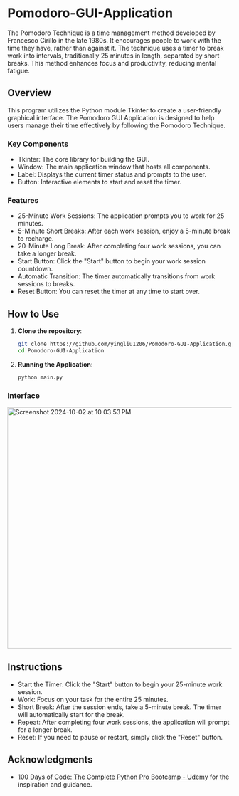 # Pomodoro-GUI-Application
The Pomodoro Technique is a time management method developed by Francesco Cirillo in the late 1980s. It encourages people to work with the time they have, rather than against it. The technique uses a timer to break work into intervals, traditionally 25 minutes in length, separated by short breaks. This method enhances focus and productivity, reducing mental fatigue.

## Overview

This program utilizes the Python module Tkinter to create a user-friendly graphical interface. The Pomodoro GUI Application is designed to help users manage their time effectively by following the Pomodoro Technique.

### Key Components
* Tkinter: The core library for building the GUI.
* Window: The main application window that hosts all components.
* Label: Displays the current timer status and prompts to the user.
* Button: Interactive elements to start and reset the timer.

### Features
* 25-Minute Work Sessions: The application prompts you to work for 25 minutes.
* 5-Minute Short Breaks: After each work session, enjoy a 5-minute break to recharge.
* 20-Minute Long Break: After completing four work sessions, you can take a longer break.
* Start Button: Click the "Start" button to begin your work session countdown.
* Automatic Transition: The timer automatically transitions from work sessions to breaks.
* Reset Button: You can reset the timer at any time to start over.

## How to Use

1. **Clone the repository**:
   ```bash
   git clone https://github.com/yingliu1206/Pomodoro-GUI-Application.git
   cd Pomodoro-GUI-Application

2. **Running the Application**:
   ```bash
   python main.py

### Interface
<img width="542" alt="Screenshot 2024-10-02 at 10 03 53 PM" src="https://github.com/user-attachments/assets/44c8ca89-4605-4ba0-a64d-1bb28d1ab10b">

## Instructions
* Start the Timer: Click the "Start" button to begin your 25-minute work session.
* Work: Focus on your task for the entire 25 minutes.
* Short Break: After the session ends, take a 5-minute break. The timer will automatically start for the break.
* Repeat: After completing four work sessions, the application will prompt for a longer break.
* Reset: If you need to pause or restart, simply click the "Reset" button.

## Acknowledgments
- [100 Days of Code: The Complete Python Pro Bootcamp - Udemy](https://www.udemy.com/course/100-days-of-code) for the inspiration and guidance.
